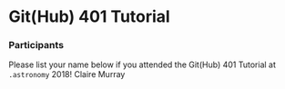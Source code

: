 # Git(Hub) 401 Tutorial

### Participants

Please list your name below if you attended the Git(Hub) 401 Tutorial at `.astronomy` 2018!
Claire Murray

